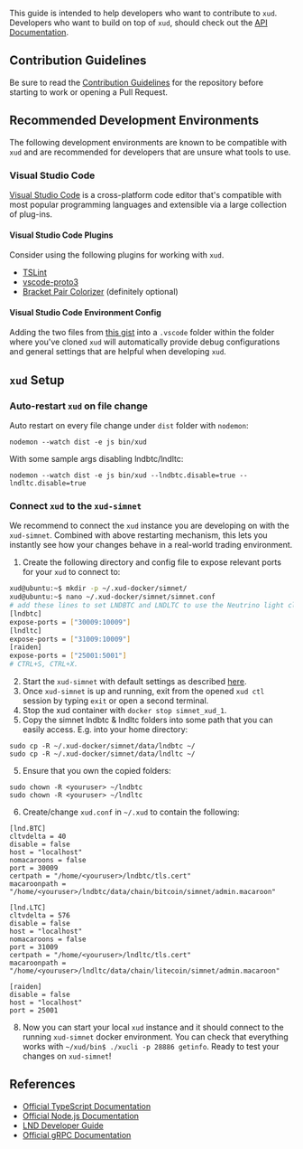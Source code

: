 This guide is intended to help developers who want to contribute to `xud`. Developers who want to build on top of `xud`, should check out the [API Documentation](https://api.exchangeunion.com).

## Contribution Guidelines

Be sure to read the [Contribution Guidelines](Contribute.md) for the repository before starting to work or opening a Pull Request.

## Recommended Development Environments

The following development environments are known to be compatible with `xud` and are recommended for developers that are unsure what tools to use.

### Visual Studio Code

[Visual Studio Code](https://code.visualstudio.com/) is a cross-platform code editor that's compatible with most popular programming languages and extensible via a large collection of plug-ins. 

#### Visual Studio Code Plugins

Consider using the following plugins for working with `xud`.

- [TSLint](https://marketplace.visualstudio.com/items?itemName=ms-vscode.vscode-typescript-tslint-plugin)
- [vscode-proto3](https://marketplace.visualstudio.com/items?itemName=zxh404.vscode-proto3)
- [Bracket Pair Colorizer](https://marketplace.visualstudio.com/items?itemName=coenraads.bracket-pair-colorizer) (definitely optional)

#### Visual Studio Code Environment Config

Adding the two files from [this gist](https://gist.github.com/sangaman/117af412eefc28c4f763c0152ddd3b99) into a `.vscode` folder within the folder where you've cloned `xud` will automatically provide debug configurations and general settings that are helpful when developing `xud`. 

## `xud` Setup

### Auto-restart `xud` on file change

Auto restart on every file change under `dist` folder with `nodemon`:

```
nodemon --watch dist -e js bin/xud
```

With some sample args disabling lndbtc/lndltc:

```
nodemon --watch dist -e js bin/xud --lndbtc.disable=true --lndltc.disable=true
```

### Connect `xud` to the `xud-simnet`

We recommend to connect the `xud` instance you are developing on with the `xud-simnet`. Combined with above restarting mechanism, this lets you instantly see how your changes behave in a real-world trading environment.

1. Create the following directory and config file to expose relevant ports for your `xud` to connect to: 
```bash
xud@ubuntu:~$ mkdir -p ~/.xud-docker/simnet/
xud@ubuntu:~$ nano ~/.xud-docker/simnet/simnet.conf
# add these lines to set LNDBTC and LNDLTC to use the Neutrino light client
[lndbtc]
expose-ports = ["30009:10009"]
[lndltc]
expose-ports = ["31009:10009"]
[raiden]
expose-ports = ["25001:5001"]
# CTRL+S, CTRL+X.
```
2. Start the `xud-simnet` with default settings as described [here](Market%20Maker%20Guide.md).
3. Once `xud-simnet` is up and running, exit from the opened `xud ctl` session by typing `exit` or open a second terminal.
4. Stop the xud container with `docker stop simnet_xud_1`.
4. Copy the simnet lndbtc & lndltc folders into some path that you can easily access. E.g. into your home directory:
```
sudo cp -R ~/.xud-docker/simnet/data/lndbtc ~/
sudo cp -R ~/.xud-docker/simnet/data/lndltc ~/
```
5. Ensure that you own the copied folders:
```
sudo chown -R <youruser> ~/lndbtc
sudo chown -R <youruser> ~/lndltc
```
6. Create/change `xud.conf` in `~/.xud` to contain the following:
```
[lnd.BTC]
cltvdelta = 40
disable = false
host = "localhost"
nomacaroons = false
port = 30009
certpath = "/home/<youruser>/lndbtc/tls.cert"
macaroonpath = "/home/<youruser>/lndbtc/data/chain/bitcoin/simnet/admin.macaroon"

[lnd.LTC]
cltvdelta = 576
disable = false
host = "localhost"
nomacaroons = false
port = 31009
certpath = "/home/<youruser>/lndltc/tls.cert"
macaroonpath = "/home/<youruser>/lndltc/data/chain/litecoin/simnet/admin.macaroon"

[raiden]
disable = false
host = "localhost"
port = 25001
```
8. Now you can start your local `xud` instance and it should connect to the running `xud-simnet` docker environment. You can check that everything works with `~/xud/bin$ ./xucli -p 28886 getinfo`. Ready to test your changes on `xud-simnet`!

## References

- [Official TypeScript Documentation](https://www.typescriptlang.org/docs/home.html)
- [Official Node.js Documentation](https://nodejs.org/en/docs/)
- [LND Developer Guide](https://dev.lightning.community/)
- [Official gRPC Documentation](https://grpc.io/docs/)
